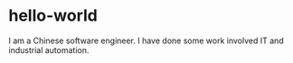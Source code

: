 # hello-world
I am a Chinese software engineer. I have done some work involved IT and industrial automation.
